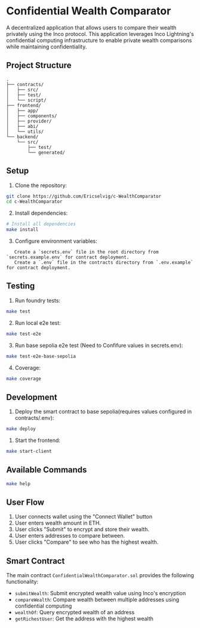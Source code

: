 # Confidential Wealth Comparator

A decentralized application that allows users to compare their wealth privately using the Inco protocol. This application leverages Inco Lightning's confidential computing infrastructure to enable private wealth comparisons while maintaining confidentiality.

## Project Structure

```
.
├── contracts/
│   ├── src/
│   ├── test/
│   └── script/
├── frontend/
│   ├── app/
│   ├── components/
│   ├── provider/
│   ├── abi/
│   └── utils/
└── backend/
    └── src/
        ├── test/
        └── generated/
```

## Setup

1. Clone the repository:

```bash
git clone https://github.com/Ericselvig/c-WealthComparator
cd c-WealthComparator
```

2. Install dependencies:

```bash
# Install all dependencies
make install
```

3. Configure environment variables:

```
   Create a `secrets.env` file in the root directory from `secrets.example.env` for contract deployment.
   Create a `.env` file in the contracts directory from `.env.example` for contract deployment.
```

## Testing

1. Run foundry tests:

```bash
make test
```

2. Run local e2e test:

```bash
make test-e2e
```

3. Run base sepolia e2e test (Need to Confifure values in secrets.env):

```bash
make test-e2e-base-sepolia
```

4. Coverage:

```bash
make coverage
```

## Development

1. Deploy the smart contract to base sepolia(requires values configured in contracts/.env):

```bash
make deploy
```

1. Start the frontend:

```bash
make start-client
```

## Available Commands

```bash
make help
```

## User Flow

1. User connects wallet using the "Connect Wallet" button
2. User enters wealth amount in ETH.
3. User clicks "Submit" to encrypt and store their wealth.
4. User enters addresses to compare between.
5. User clicks "Compare" to see who has the highest wealth.

## Smart Contract

The main contract `ConfidentialWealthComparator.sol` provides the following functionality:

- `submitWealth`: Submit encrypted wealth value using Inco's encryption
- `compareWealth`: Compare wealth between multiple addresses using confidential computing
- `wealthOf`: Query encrypted wealth of an address
- `getRichestUser`: Get the address with the highest wealth
